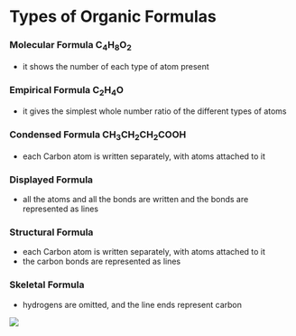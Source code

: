 # Types of Organic Formulas

### Molecular Formula **C<sub>4</sub>H<sub>8</sub>O<sub>2</sub>**
- it shows the number of each type of atom present

### Empirical Formula **C<sub>2</sub>H<sub>4</sub>O**
- it gives the simplest whole number ratio of the different types of atoms

### Condensed Formula **CH<sub>3</sub>CH<sub>2</sub>CH<sub>2</sub>COOH**
- each Carbon atom is written separately, with atoms attached to it

### Displayed Formula
- all the atoms and all the bonds are written and the bonds are represented as lines

### Structural Formula
- each Carbon atom is written separately, with atoms attached to it
- the carbon bonds are represented as lines

### Skeletal Formula
- hydrogens are omitted, and the line ends represent carbon

![](https://tse2.mm.bing.net/th/id/OIP.DOIstTYB-GKt6mO_3J0A4QHaEf?cb=thfc1&rs=1&pid=ImgDetMain&o=7&rm=3)